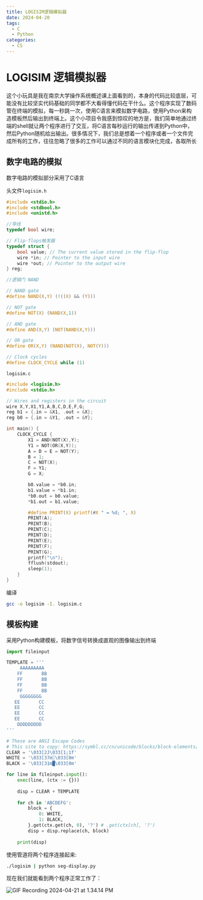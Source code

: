 ```yaml
---
title: LOGISIM逻辑模拟器
date: 2024-04-20
tags: 
  - C
  - Python
categories: 
  - CS
---
```


# LOGISIM 逻辑模拟器

这个小玩具是我在南京大学操作系统概述课上面看到的，本身的代码比较底层，可能没有比较坚实代码基础的同学都不大看得懂代码在干什么。这个程序实现了数码管在终端的模拟，每一秒跳一次，使用C语言来模拟数字电路，使用Python来构造模板然后输出到终端上。这个小项目令我感到惊叹的地方是，我们简单地通过终端的shell就让两个程序进行了交互，将C语言每秒运行的输出传递到Python中，然后Python随机给出输出。很多情况下，我们总是想着一个程序或者一个文件完成所有的工作，往往忽略了很多的工作可以通过不同的语言模块化完成，各取所长

<!-- more -->

## 数字电路的模拟

数字电路的模拟部分采用了C语言

头文件`logisim.h`

```c
#include <stdio.h>
#include <stdbool.h>
#include <unistd.h>

//导线
typedef bool wire;

// Flip-flops触发器
typedef struct {
    bool value; // The current value stored in the flip-flop
    wire *in; // Pointer to the input wire
    wire *out; // Pointer to the output wire
} reg;

//逻辑门 NAND

// NAND gate
#define NAND(X,Y) (!((X) && (Y)))

// NOT gate
#define NOT(X) (NAND(X,1))

// AND gate
#define AND(X,Y) (NOT(NAND(X,Y)))

// OR gate
#define OR(X,Y) (NAND(NOT(X), NOT(Y)))

// Clock cycles
#define CLOCK_CYCLE while (1)
```

`logisim.c`

```c
#include <logisim.h>
#include <stdio.h>

// Wires and registers in the circuit
wire X,Y,X1,Y1,A,B,C,D,E,F,G;
reg b1 = {.in = &X1, .out = &X};
reg b0 = {.in = &Y1, .out = &Y};

int main() {
    CLOCK_CYCLE {
        X1 = AND(NOT(X),Y);
        Y1 = NOT(OR(X,Y));
        A = D = E = NOT(Y);
        B = 1;
        C = NOT(X);
        F = Y1;
        G = X;

        b0.value = *b0.in;
        b1.value = *b1.in;
        *b0.out = b0.value;
        *b1.out = b1.value;

        #define PRINT(X) printf(#X " = %d; ", X)
        PRINT(A);
        PRINT(B);
        PRINT(C);
        PRINT(D);
        PRINT(E);
        PRINT(F);
        PRINT(G);
        printf("\n");
        fflush(stdout);
        sleep(1);
    }
}
```

编译

```bash
gcc -o logisim -I. logisim.c
```

## 模板构建

采用Python构建模板，将数字信号转换成直观的图像输出到终端

```python
import fileinput

TEMPLATE = '''
     AAAAAAAAA
    FF       BB
    FF       BB
    FF       BB
    FF       BB
     GGGGGGGG
   EE       CC
   EE       CC
   EE       CC
   EE       CC
    DDDDDDDDD
'''

# These are ANSI Escape Codes
# This site to copy: https://symbl.cc/cn/unicode/blocks/block-elements/
CLEAR = '\033[2J\033[1;1f'
WHITE = '\033[37m░\033[0m'
BLACK = '\033[31m█\033[0m'

for line in fileinput.input():
    exec(line, (ctx := {}))
    
    disp = CLEAR + TEMPLATE
    
    for ch in 'ABCDEFG':
        block = {
            0: WHITE,
            1: BLACK,
        }.get(ctx.get(ch, 0), '?') # .get(ctx[ch], '?')
        disp = disp.replace(ch, block)
        
    print(disp)
```

使用管道将两个程序连接起来:

```bash
./logisim | python seg-display.py
```

现在我们就能看到两个程序正常工作了：

![GIF Recording 2024-04-21 at 1.34.14 PM](https://mdstore.oss-cn-beijing.aliyuncs.com/markdown/GIF%20Recording%202024-04-21%20at%201.34.14%20PM.gif)
